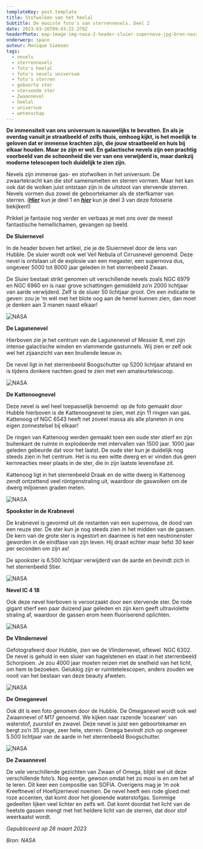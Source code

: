 ```yaml
---
templateKey: post.template
title: Stofwolken van het heelal
Subtitle: De mooiste foto's van sterrennevels. Deel 2
date: 2023-03-26T09:43:22.378Z
headerPhoto: map-image-img-nasa-2-header-sluier-supernova-jpg-bron-nasa-onderschrift-nasa-2-header-sluier
onderwerp: space
auteur: Monique Siemsen
tags:
  - nevels
  - sterrennevels
  - foto's heelal
  - foto's nevels universum
  - foto's sterren
  - geboorte ster
  - stervende ster
  - Zwaannevel
  - heelal
  - universum
  - wetenschap
---
```

**De immensiteit van ons universum is nauwelijks te bevatten. En als je overdag vanuit je straatbeeld of zelfs thuis, omhoog kijkt, is het moeilijk te geloven dat er immense krachten zijn, die jouw straatbeeld en huis bij elkaar houden. Maar ze zijn er wel. En galactische nevels zijn een prachtig voorbeeld van de schoonheid die ver van ons verwijderd is, maar dankzij moderne telescopen toch duidelijk te zien zijn.**

Nevels zijn immense gas- en stofwolken in het universum. De zwaartekracht kan die stof samensmelten en sterren vormen. Maar het kan ook dat de wolken juist ontstaan zijn in de uitstoot van stervende sterren. Nevels vormen dus zowel de geboortekamer als de sterfkamer van sterren. (***[Hier](/galactische-wieg-en-sterfbed)*** kun je deel 1 en ***[hier](/kosmische-wolken-van-sterren)*** kun je deel 3 van deze fotoserie bekijken!)

Prikkel je fantasie nog verder en verbaas je met ons over de meest fantastische hemellichamen, gevangen op beeld.

**De Sluiernevel**

In de header boven het artikel, zie je de Sluiernevel door de lens van Hubble. De sluier wordt ook wel Veil Nebula of Cirrusnevel genoemd. Deze nevel is ontstaan uit de explosie van een megaster, een supernova dus, ongeveer 5000 tot 8000 jaar geleden in het sterrenbeeld Zwaan.

De Sluier bestaat strikt genomen uit verschillende nevels zoals NGC 6979 en NGC 6960 en is naar grove schattingen gemiddeld zo’n 2000 lichtjaar van aarde verwijderd. Zelf is de sluier 50 lichtjaar groot. Om een indicatie te geven: zou je ‘m wél met het blote oog aan de hemel kunnen zien, dan moet je denken aan 3 manen naast elkaar!

![](/img/nasa-2-lagoon.jpg "NASA")

**De Lagunenevel**

Hierboven zie je het centrum van de Lagunenevel of Messier 8, met zijn intense galactische winden en vlammende gastunnels. Wij zien er zelf ook wel het zijaanzicht van een brullende leeuw in.  

De nevel ligt in het sterrenbeeld Boogschutter op 5200 lichtjaar afstand en is tijdens donkere nachten goed te zien met een amateurtelescoop.

![](/img/nasa-2-kattenoog.jpg "NASA")

**De Kattenoognevel**

Deze nevel is wel heel toepasselijk benoemd: op de foto gemaakt door Hubble hierboven is de Kattenoognevel te zien, met zijn 11 ringen van gas. Kattenoog of NGC 6543 heeft net zoveel massa als alle planeten in ons eigen zonnestelsel bij elkaar!

De ringen van Kattenoog werden gemaakt toen een oude ster stierf en zijn buitenkant de ruimte in explodeerde met intervallen van 1500 jaar. 1000 jaar geleden gebeurde dat voor het laatst. De oude ster kun je duidelijk nog steeds zien in het centrum. Het is nu een witte dwerg en er vinden dus geen kernreacties meer plaats in de ster, die in zijn laatste levensfase zit.

Kattenoog ligt in het sterrenbeeld Draak en de witte dwerg in Kattenoog zendt ontzettend veel röntgenstraling uit, waardoor de gaswolken om de dwerg miljoenen graden meten.

![](/img/nasa-2-dode-ster-in-krab.jpg "NASA")

**Spookster in de Krabnevel**

De krabnevel is gevormd uit de restanten van een supernova, de dood van een reuze ster. De ster kun je nog steeds zien in het midden van de gassen. De kern van de grote ster is ingestort en daarmee is het een neutronenster geworden in de eindfase van zijn leven. Hij draait echter maar liefst 30 keer per seconden om zijn as!

De spookster is 6.500 lichtjaar verwijderd van de aarde en bevindt zich in het sterrenbeeld Stier.

![](/img/nasa-2-nebula-ic-4-18.jpg "NASA")

**Nevel IC 4 18**

Ook deze nevel hierboven is veroorzaakt door een stervende ster. De rode gigant stierf een paar duizend jaar geleden en zijn kern geeft ultraviolette straling af, waardoor de gassen erom heen fluoriserend oplichten.

![](/img/nasa-2-vlinder-hagelstenen.jpg "NASA")

**De Vlindernevel**

Gefotografeerd door Hubble, zien we de Vlindernevel, oftewel  NGC 6302. De nevel is gehuld in een sluier van hagelstenen en staat in het sterrenbeeld Schorpioen. Je zou 4000 jaar moeten reizen met de snelheid van het licht, om hem te bezoeken. Gelukkig zijn er ruimtetelescopen, anders zouden we nooit van het bestaan van deze beauty afweten.

![](/img/nasa-2-omega-nebula.jpg "NASA")

**De Omeganevel**

Ook dit is een foto genomen door de Hubble. De Omeganevel wordt ook wel Zwaannevel of M17 genoemd. We kijken naar razende ‘oceanen’ van waterstof, zuurstof en zwavel. Deze nevel is juist een geboortekamer en bergt zo’n 35 jonge, zeer hete, sterren. Omega bevindt zich op ongeveer 5.500 lichtjaar van de aarde in het sterrenbeeld Boogschutter.

![](/img/nasa-2-zwaan-sofia.jpg "NASA")

**De Zwaannevel**

De vele verschillende gezichten van Zwaan of Omega, blijkt wel uit deze verschillende foto’s. Nog eentje, gewoon omdat het zo mooi is en om het af te leren. Dit keer een compositie van SOFIA. Overigens mag je ‘m ook Kreeftnevel of Hoefijzernevel noemen. De nevel heeft een rode gloed met roze accenten, dat komt door het gloeiende waterstofgas. Sommige gedeelten lijken veel lichter en zelfs wit. Dat komt doordat het licht van de heetste gassen mengt met het heldere licht van de sterren, dat door stof weerkaatst wordt.

*Gepubliceerd op 26 maart 2023*

*Bron: NASA*